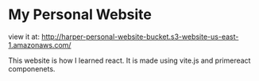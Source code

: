 # My Personal Website

view it at: http://harper-personal-website-bucket.s3-website-us-east-1.amazonaws.com/

This website is how I learned react. It is made using vite.js and primereact componenets. 
